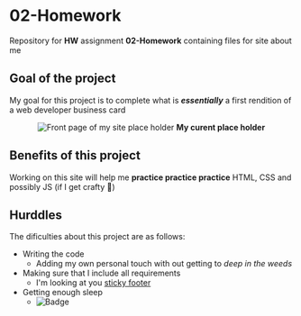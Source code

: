 # 02-Homework
Repository for **HW** assignment **02-Homework** containing files for site about me

## Goal of the project
My goal for this project is to complete what is _**essentially**_ a first rendition of a web developer business card

<p align="center">
  <img alt="Front page of my site place holder" src="https://cdn.shopify.com/s/files/1/0608/2925/products/Kaiju_Sighting_1_1024x1024.jpg?v=1537975479">
  <strong>My curent place holder</strong>
    </p>
    

## Benefits of this project
Working on this site will help me **practice practice practice** HTML, CSS and possibly JS (if I get crafty :thinking:)

## Hurddles 
The dificulties about this project are as follows:
- Writing the code
  - Adding my own personal touch with out getting to *deep in the weeds*
- Making sure that I include all requirements
  - I'm looking at you  [sticky footer](https://css-tricks.com/couple-takes-sticky-footer/)
- Getting enough sleep
  - ![Badge](https://img.shields.io/badge/Sleep-Getting%208hr-brightgreen?style=flat?&link=https://cdn.shopify.com/s/files/1/0608/2925/products/Month6_1024x1024.jpg)
	
